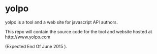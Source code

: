 # yolpo
yolpo is a tool and a web site for javascript API authors.

This repo will contain the source code for the tool and website hosted at http://www.yolpo.com

(Expected End Of June 2015 ).
